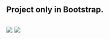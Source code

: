   <h2> Project only in Bootstrap. <h2/>
    
<div>
  <img src="https://cdn.discordapp.com/attachments/1045576315807465563/1222639280976035912/coffeeShop.png?ex=6616f290&is=66047d90&hm=0c918716de5d527d728fa96cdc463a6630c140d3e34997df6d4ce1d05534c326&"/>
  <img src="https://cdn.discordapp.com/attachments/1045576315807465563/1222639897119031327/coffeeShop2.png?ex=6616f323&is=66047e23&hm=79ec29c74aee6f538febe1956d8167dc2aab660f59fcd00acf0990130be3a52d&">
</div>
